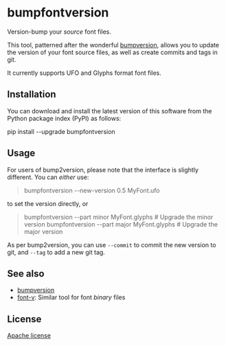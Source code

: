 # bumpfontversion

Version-bump your *source* font files.

This tool, patterned after the wonderful [bumpversion](https://github.com/c4urself/bump2version), allows you to update the version of your font source files, as well as create commits and tags in git.

It currently supports UFO and Glyphs format font files.

## Installation

You can download and install the latest version of this software from the Python package index (PyPI) as follows:

pip install --upgrade bumpfontversion

## Usage

For users of bump2version, please note that the interface is slightly different. You can *either* use:

> bumpfontversion --new-version 0.5 MyFont.ufo

to set the version directly, or

> bumpfontversion --part minor MyFont.glyphs # Upgrade the minor version
> bumpfontversion --part major MyFont.glyphs # Upgrade the major version

As per bump2version, you can use `--commit` to commit the new version to git, and `--tag` to add a new git tag.

## See also

* [bumpversion](https://github.com/c4urself/bump2version)
* [font-v](https://github.com/source-foundry/font-v): Similar tool for font *binary* files

## License

[Apache license](http://www.apache.org/licenses/LICENSE-2.0)
